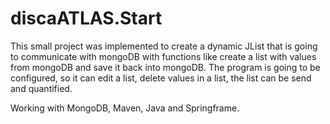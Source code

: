 # discaATLAS.Start
This small project was implemented to create a dynamic JList that is going to communicate with mongoDB with functions like create
a list with values from mongoDB and save it back into mongoDB. The program is going to be configured, so it can edit a list, delete
values in a list, the list can be send and quantified. 

Working with MongoDB, Maven, Java and Springframe. 
